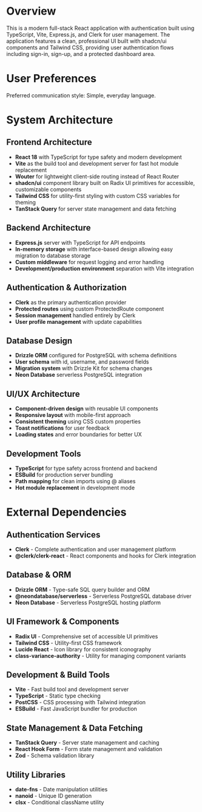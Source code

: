 # Overview

This is a modern full-stack React application with authentication built using TypeScript, Vite, Express.js, and Clerk for user management. The application features a clean, professional UI built with shadcn/ui components and Tailwind CSS, providing user authentication flows including sign-in, sign-up, and a protected dashboard area.

# User Preferences

Preferred communication style: Simple, everyday language.

# System Architecture

## Frontend Architecture
- **React 18** with TypeScript for type safety and modern development
- **Vite** as the build tool and development server for fast hot module replacement
- **Wouter** for lightweight client-side routing instead of React Router
- **shadcn/ui** component library built on Radix UI primitives for accessible, customizable components
- **Tailwind CSS** for utility-first styling with custom CSS variables for theming
- **TanStack Query** for server state management and data fetching

## Backend Architecture
- **Express.js** server with TypeScript for API endpoints
- **In-memory storage** with interface-based design allowing easy migration to database storage
- **Custom middleware** for request logging and error handling
- **Development/production environment** separation with Vite integration

## Authentication & Authorization
- **Clerk** as the primary authentication provider
- **Protected routes** using custom ProtectedRoute component
- **Session management** handled entirely by Clerk
- **User profile management** with update capabilities

## Database Design
- **Drizzle ORM** configured for PostgreSQL with schema definitions
- **User schema** with id, username, and password fields
- **Migration system** with Drizzle Kit for schema changes
- **Neon Database** serverless PostgreSQL integration

## UI/UX Architecture
- **Component-driven design** with reusable UI components
- **Responsive layout** with mobile-first approach
- **Consistent theming** using CSS custom properties
- **Toast notifications** for user feedback
- **Loading states** and error boundaries for better UX

## Development Tools
- **TypeScript** for type safety across frontend and backend
- **ESBuild** for production server bundling
- **Path mapping** for clean imports using @ aliases
- **Hot module replacement** in development mode

# External Dependencies

## Authentication Services
- **Clerk** - Complete authentication and user management platform
- **@clerk/clerk-react** - React components and hooks for Clerk integration

## Database & ORM
- **Drizzle ORM** - Type-safe SQL query builder and ORM
- **@neondatabase/serverless** - Serverless PostgreSQL database driver
- **Neon Database** - Serverless PostgreSQL hosting platform

## UI Framework & Components
- **Radix UI** - Comprehensive set of accessible UI primitives
- **Tailwind CSS** - Utility-first CSS framework
- **Lucide React** - Icon library for consistent iconography
- **class-variance-authority** - Utility for managing component variants

## Development & Build Tools
- **Vite** - Fast build tool and development server
- **TypeScript** - Static type checking
- **PostCSS** - CSS processing with Tailwind integration
- **ESBuild** - Fast JavaScript bundler for production

## State Management & Data Fetching
- **TanStack Query** - Server state management and caching
- **React Hook Form** - Form state management and validation
- **Zod** - Schema validation library

## Utility Libraries
- **date-fns** - Date manipulation utilities
- **nanoid** - Unique ID generation
- **clsx** - Conditional className utility